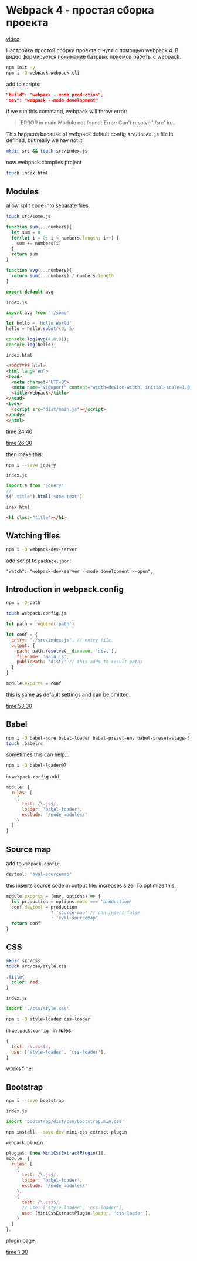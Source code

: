 # Webpack 4 - простая сборка проекта

[video](https://www.youtube.com/watch?v=MRlBKfGktwI)

Настройка простой сборки проекта с нуля с помощью webpack 4. В видео формируется понимание базовых приёмов работы с webpack.

```bash
npm init -y
npm i -D webpack webpack-cli
```

add to scripts:

```json
"build": "webpack --mode production",
"dev": "webpack --mode development"
```

if we run this command, webpack will throw error:

>  ERROR in main
> Module not found: Error: Can't resolve './src' in...

This happens because of webpack default config `src/index.js` file is defined, but really we hav not it.

```bash
mkdir src && touch src/index.js
```

now webpack compiles project

```bash
touch index.html
```

## Modules

allow split code into separate files.

```bash
touch src/some.js
```

```js
function sum(...numbers){
  let sum = 0
  for(let i = 0; i < numbers.length; i++) {
    sum += numbers[i]
  }
  return sum
}

function avg(...numbers){
  return sum(...numbers) / numbers.length
}

export default avg
```

`index.js`

```js
import avg from './some'

let hello = 'Hello World'
hello = hello.substr(0, 5)

console.log(avg(4,6,8));
console.log(hello)
```

`index.html`

```html
<!DOCTYPE html>
<html lang="en">
<head>
  <meta charset="UTF-8">
  <meta name="viewport" content="width=device-width, initial-scale=1.0">
  <title>Webpack</title>
</head>
<body>
  <script src="dist/main.js"></script>
</body>
</html>
```

[time 24:40](https://www.youtube.com/watch?v=MRlBKfGktwI&t=1480s)

[time 26:30](https://www.youtube.com/watch?v=MRlBKfGktwI&t=1590s)

then make this:

```bash
npm i --save jquery
```

`index.js`

```js
import $ from 'jquery'
//
$('.title').html('some text')
```

`inex.html`

```html
<h1 class="title"></h1>
```

## Watching files

```bash
npm i -D webpack-dev-server
```

add script to `package.json`:

```
"watch": "webpack-dev-server --mode development --open",
```

## Introduction in webpack.config

```bash
npm i -D path
```

```bash
touch webpack.config.js
```

```js
let path = require('path')

let conf = {
  entry: './src/index.js', // entry file
  output: {
    path: path.resolve(__dirname, 'dist'),
    filename: 'main.js',
    publicPath: 'dist/' // this adds to result paths
  }
}

module.exports = conf
```

this is same as default settings and can be omitted.

[time 53:30](https://www.youtube.com/watch?v=MRlBKfGktwI&t=3210s)

## Babel

```bash
npm i -D babel-core babel-loader babel-preset-env babel-preset-stage-3
touch .babelrc
```

sometimes this can help...

```bash
npm i -D babel-loader@7
```



in `webpack.config` add:

```js
module: {
  rules: [
    {
      test: /\.js$/,
      loader: 'babel-loader',
      exclude: '/node_modules/'
    }
  ]
}
```

## Source map

add to `webpack.config`

```js
devtool: 'eval-sourcemap'
```

this inserts source code in output file. increases size. To optimize this,

```js
module.exports = (env, options) => {
  let production = options.mode === 'production'
  conf.devtool = production
                 ? 'source-map' // can insert false
                 : 'eval-sourcemap'
  return conf
}
```

## CSS

```bash
mkdir src/css
touch src/css/style.css
```

```css
.title{
  color: red;
}
```

`index.js`

```js
import './css/style.css'
```

```bash
npm i -D style-loader css-loader
```

in `webpack.config ` in **rules**: 

```js
{
  test: /\.css$/,
  use: ['style-loader', 'css-loader'],
}
```

works fine!

## Bootstrap

```bash
npm i --save bootstrap
```

`index.js`

```js
import 'bootstrap/dist/css/bootstrap.min.css'
```

```bash
npm install --save-dev mini-css-extract-plugin
```

`webpack.plugin`

```js
plugins: [new MiniCssExtractPlugin()],
module: {
  rules: [
    {
      test: /\.js$/,
      loader: 'babel-loader',
      exclude: '/node_modules/'
    },
    {
      test: /\.css$/,
      // use: ['style-loader', 'css-loader'],
      use: [MiniCssExtractPlugin.loader, 'css-loader'],
    }
  ]
},
```



[plugin page](https://github.com/webpack-contrib/mini-css-extract-plugin)

[time 1:30](https://www.youtube.com/watch?v=MRlBKfGktwI&t=5400s)